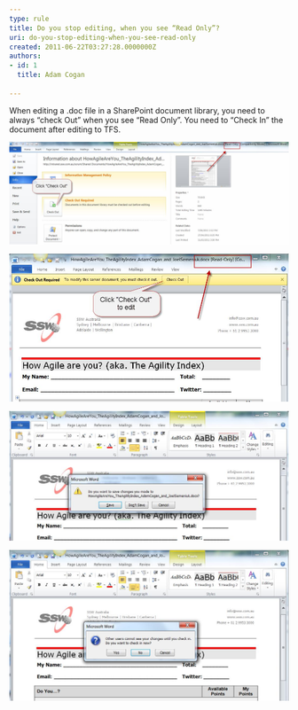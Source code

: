 ```yaml
---
type: rule
title: Do you stop editing, when you see “Read Only”?
uri: do-you-stop-editing-when-you-see-read-only
created: 2011-06-22T03:27:28.0000000Z
authors:
- id: 1
  title: Adam Cogan

---
```


When editing a .doc file in a SharePoint document library, you need to always “check Out” when you see “Read Only”. You need to “Check In” the document after editing to TFS.

![ Warning - If you see “Read-Only” in the title bar, then you need to “Check Out”](SharepointWord.jpg)

![ Click “Check Out” to edit the document in TFS ](SharepointWord1.jpg) 

![ When you click “yes”, expect a 2nd dialog (for SharePoint controlled docs) ](SharepointWord2.jpg) 

![ Good – the dialog you should always get on saving](SharepointWord3.jpg)
